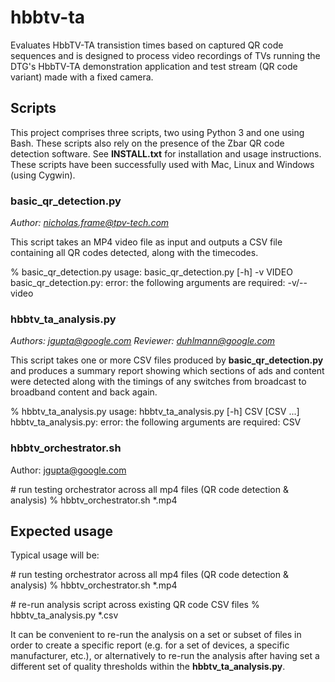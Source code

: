# hbbtv-ta
Evaluates HbbTV-TA transistion times based on captured QR code sequences and is designed to process video recordings of TVs running the DTG's HbbTV-TA demonstration application and test stream (QR code variant) made with a fixed camera.

## Scripts

This project comprises three scripts, two using Python 3 and one using Bash. These scripts also rely on the presence of the Zbar QR code detection software. See **INSTALL.txt** for installation and usage instructions. These scripts have been successfully used with Mac, Linux and Windows (using Cygwin).

### basic_qr_detection.py

*Author: nicholas.frame@tpv-tech.com*

This script takes an MP4 video file as input and outputs a CSV file containing all QR codes detected, along with the timecodes.

% basic_qr_detection.py
usage: basic_qr_detection.py [-h] -v VIDEO
basic_qr_detection.py: error: the following arguments are required: -v/--video

### hbbtv_ta_analysis.py

*Authors: jgupta@google.com*
*Reviewer: duhlmann@google.com*

This script takes one or more CSV files produced by **basic_qr_detection.py** and produces a summary report showing which sections of ads and content were detected along with the timings of any switches from broadcast to broadband content and back again.

% hbbtv_ta_analysis.py 
usage: hbbtv_ta_analysis.py [-h] CSV [CSV ...]
hbbtv_ta_analysis.py: error: the following arguments are required: CSV

### hbbtv_orchestrator.sh

Author: jgupta@google.com

\# run testing orchestrator across all mp4 files (QR code detection & analysis)
% hbbtv_orchestrator.sh *.mp4

## Expected usage

Typical usage will be:

\# run testing orchestrator across all mp4 files (QR code detection & analysis)
% hbbtv_orchestrator.sh *.mp4

\# re-run analysis script across existing QR code CSV files
% hbbtv_ta_analysis.py *.csv

It can be convenient to re-run the analysis on a set or subset of files in order to create a specific report (e.g. for a set of devices, a specific manufacturer, etc.), or alternatively to re-run the analysis after having set a different set of quality thresholds within the **hbbtv_ta_analysis.py**.
